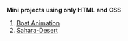 **Mini projects using only HTML and CSS**
1. [Boat Animation](https://github.com/Aman2913/HTML-and-CSS/tree/main/Boat%20Animation)
2. [Sahara-Desert](https://github.com/Aman2913/HTML-and-CSS/tree/main/Sahara-Desert)
